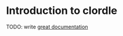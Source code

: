 # Introduction to clordle

TODO: write [great documentation](http://jacobian.org/writing/what-to-write/)
